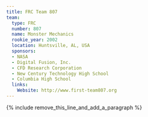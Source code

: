 ```yaml
---
title: FRC Team 807
team:
  type: FRC
  number: 807
  name: Monster Mechanics
  rookie_year: 2002
  location: Huntsville, AL, USA
  sponsors:
  - NASA
  - Digital Fusion, Inc.
  - CFD Research Corporation
  - New Century Technology High School
  - Columbia High School
  links:
    Website: http://www.first-team807.org
---
```


{% include remove_this_line_and_add_a_paragraph %}